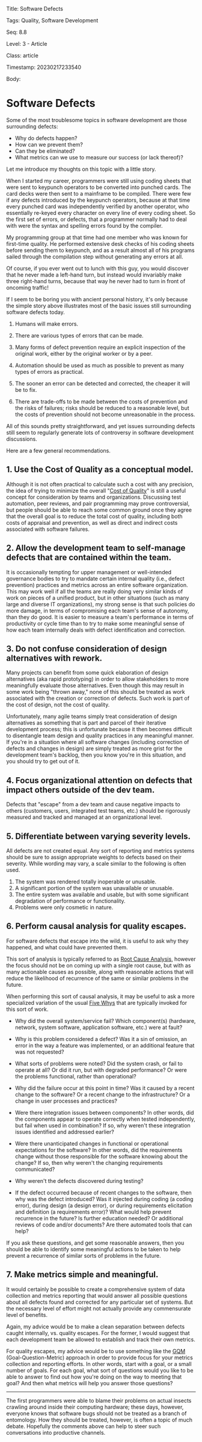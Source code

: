 Title:  Software Defects

Tags:   Quality, Software Development

Seq:    8.8

Level:  3 - Article

Class:  article

Timestamp: 20230217233540

Body:

# Software Defects

Some of the most troublesome topics in software development are those surrounding defects:

* Why do defects happen?
* How can we prevent them?
* Can they be eliminated?
* What metrics can we use to measure our success (or lack thereof)? 

Let me introduce my thoughts on this topic with a little story.

When I started my career, programmers were still using coding sheets that were sent to keypunch operators to be converted into punched cards. The card decks were then sent to a mainframe to be compiled. There were few if any defects introduced by the keypunch operators, because at that time every punched card was independently verified by another operator, who essentially re-keyed every character on every line of every coding sheet. So the first set of errors, or defects, that a programmer normally had to deal with were the syntax and spelling errors found by the compiler. 

My programming group at that time had one member who was known for first-time quality. He performed extensive desk checks of his coding sheets before sending them to keypunch, and as a result almost all of his programs sailed through the compilation step without generating any errors at all. 

Of course, if you ever went out to lunch with this guy, you would discover that he never made a left-hand turn, but instead would invariably make three right-hand turns, because that way he never had to turn in front of oncoming traffic! 

If I seem to be boring you with ancient personal history, it's only because the simple story above illustrates most of the basic issues still surrounding software defects today. 

1. Humans will make errors. 

2. There are various types of errors that can be made. 

3. Many forms of defect prevention require an explicit inspection of the original work, either by the original worker or by a peer. 

4. Automation should be used as much as possible to prevent as many types of errors as practical. 

5. The sooner an error can be detected and corrected, the cheaper it will be to fix. 

6. There are trade-offs to be made between the costs of prevention and the risks of failures; risks should be reduced to a reasonable level, but the costs of prevention should not become unreasonable in the process. 

All of this sounds pretty straightforward, and yet issues surrounding defects still seem to regularly generate lots of controversy in software development discussions. 

Here are a few general recommendations.

## 1. Use the Cost of Quality as a conceptual model.

Although it is not often practical to calculate such a cost with any precision, the idea of trying to minimize the overall "[Cost of Quality](http://en.wikipedia.org/wiki/Quality_costs)" is still a useful concept for consideration by teams and organizations. Discussing test automation, peer reviews, and pair programming may prove controversial, but people should be able to reach some common ground once they agree that the overall goal is to reduce the total cost of quality, including both costs of appraisal and prevention, as well as direct and indirect costs associated with software failures. 

## 2. Allow the development team to self-manage defects that are contained within the team.

It is occasionally tempting for upper management or well-intended governance bodies to try to mandate certain internal quality (i.e., defect prevention) practices and metrics across an entire software organization. This may work well if all the teams are really doing very similar kinds of work on pieces of a unified product, but in other situations (such as many large and diverse IT organizations), my strong sense is that such policies do more damage, in terms of compromising each team's sense of autonomy, than they do good. It is easier to measure a team's performance in terms of productivity or cycle time than to try to make some meaningful sense of how each team internally deals with defect identification and correction. 

## 3. Do not confuse consideration of design alternatives with rework. 

Many projects can benefit from some quick elaboration of design alternatives (aka rapid prototyping) in order to allow stakeholders to more meaningfully evaluate those alternatives. Even though this may result in some work being "thrown away," none of this should be treated as work associated with the creation or correction of defects. Such work is part of the cost of design, not the cost of quality. 

Unfortunately, many agile teams simply treat consideration of design alternatives as something that is part and parcel of their iterative development process; this is unfortunate because it then becomes difficult to disentangle team design and quality practices in any meaningful manner. If you're in a situation where all software changes (including correction of defects and changes in design) are simply treated as more grist for the development team's backlog, then you know you're in this situation, and you should try to get out of it. 

## 4. Focus organizational attention on defects that impact others outside of the dev team.

Defects that "escape" from a dev team and cause negative impacts to others (customers, users, integrated test teams, etc.) should be rigorously measured and tracked and managed at an organizational level. 

## 5. Differentiate between varying severity levels. 

All defects are not created equal. Any sort of reporting and metrics systems should be sure to assign appropriate weights to defects based on their severity. While wording may vary, a scale similar to the following is often used. 

1. The system was rendered totally inoperable or unusable. 
2. A significant portion of the system was unavailable or unusable. 
3. The entire system was available and usable, but with some significant degradation of performance or functionality. 
4. Problems were only cosmetic in nature. 

## 6. Perform causal analysis for quality escapes. 

For software defects that escape into the wild, it is useful to ask why they happened, and what could have prevented them. 

This sort of analysis is typically referred to as [Root Cause Analysis](http://en.wikipedia.org/wiki/Root_cause_analysis), however the focus should not be on coming up with a single root cause, but with as many actionable causes as possible, along with reasonable actions that will reduce the likelihood of recurrence of the same or similar problems in the future. 

When performing this sort of causal analysis, it may be useful to ask a more specialized variation of the usual [Five Whys](http://en.wikipedia.org/wiki/5_Whys) that are typically invoked for this sort of work. 

* Why did the overall system/service fail? Which component(s) (hardware, network, system software, application software, etc.) were at fault?

* Why is this problem considered a defect? Was it a sin of omission, an error in the way a feature was implemented, or an additional feature that was not requested? 

* What sorts of problems were noted? Did the system crash, or fail to operate at all? Or did it run, but with degraded performance? Or were the problems functional, rather than operational?

* Why did the failure occur at this point in time? Was it caused by a recent change to the software? Or a recent change to the infrastructure? Or a change in user processes and practices? 

* Were there integration issues between components? In other words, did the components appear to operate correctly when tested independently, but fail when used in combination? If so, why weren't these integration issues identified and addressed earlier?

* Were there unanticipated changes in functional or operational expectations for the software? In other words, did the requirements change without those responsible for the software knowing about the change? If so, then why weren't the changing requirements communicated?

* Why weren't the defects discovered during testing?  

* If the defect occurred because of recent changes to the software, then why was the defect introduced? Was it injected during coding (a coding error), during design (a design error), or during requirements elicitation and definition (a requirements error)? What would help prevent recurrence in the future? Is further education needed? Or additional reviews of code and/or documents? Are there automated tools that can help? 

If you ask these questions, and get some reasonable answers, then you should be able to identify some meaningful actions to be taken to help prevent a recurrence of similar sorts of problems in the future. 

## 7. Make metrics simple and meaningful. 

It would certainly be possible to create a comprehensive system of data collection and metrics reporting that would answer all possible questions about all defects found and corrected for any particular set of systems. But the necessary level of effort might not actually provide any commensurate level of benefits. 

Again, my advice would be to make a clean separation between defects caught internally, vs. quality escapes. For the former, I would suggest that each development team be allowed to establish and track their own metrics. 

For quality escapes, my advice would be to use something like the [GQM](http://en.wikipedia.org/wiki/GQM) (Goal-Question-Metric) approach in order to provide focus for your metrics collection and reporting efforts. In other words, start with a goal, or a small number of goals. For each goal, what sort of questions would you like to be able to answer to find out how you're doing on the way to meeting that goal? And then what metrics will help you answer those questions? 

----

The first programmers were able to blame their problems on actual insects crawling around inside their computing hardware; these days, however, everyone knows that software bugs should not be treated as a branch of entomology. How they should be treated, however, is often a topic of much debate. Hopefully the comments above can help to steer such conversations into productive channels.
